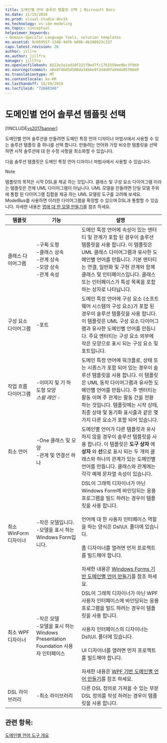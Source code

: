 ```yaml
---
title: 도메인별 언어 솔루션 템플릿 선택 | Microsoft Docs
ms.date: 11/15/2016
ms.prod: visual-studio-dev14
ms.technology: vs-ide-modeling
ms.topic: conceptual
helpviewer_keywords:
- Domain-Specific Language Tools, solution templates
ms.assetid: 9c05955f-1548-4df6-b09b-4b348823c237
caps.latest.revision: 26
author: jillre
ms.author: jillfra
manager: jillfra
ms.openlocfilehash: 6522e3a1ad10f221f0ed7fc1761559ee9bc3f9b9
ms.sourcegitcommit: a8e8f4bd5d508da34bbe9f2d4d9fa94da0539de0
ms.translationtype: MT
ms.contentlocale: ko-KR
ms.lasthandoff: 10/19/2019
ms.locfileid: "72668346"
---
```

# <a name="choosing-a-domain-specific-language-solution-template"></a>도메인별 언어 솔루션 템플릿 선택
[!INCLUDE[vs2017banner](../includes/vs2017banner.md)]

도메인별 언어 솔루션을 만들려면 도메인 특정 언어 디자이너 마법사에서 사용할 수 있는 솔루션 템플릿 중 하나를 선택 합니다. 만들려는 언어와 가장 비슷한 템플릿을 선택 하면 시작 솔루션에 대 한 수정 사항을 최소화할 수 있습니다.

 다음 솔루션 템플릿은 도메인 특정 언어 디자이너 마법사에서 사용할 수 있습니다.

> [!NOTE]
> 템플릿의 목적은 시작 DSL을 제공 하는 것입니다. 클래스 및 구성 요소 다이어그램 이라는 템플릿은 전체 UML 다이어그램이 아닙니다. UML 모델을 만들려면 단일 모델 주위에 통합 된 다이어그램 집합을 제공 하는 UML 모델링 도구를 고려해 보세요. ModelBus를 사용하면 이러한 다이어그램을 확장할 수 있으며 DSL과 통합할 수 있습니다. 자세한 내용은 [앱에 대 한 모델 만들기](../modeling/create-models-for-your-app.md)를 참조 하세요.

|템플릿|기능|설명|
|--------------|--------------|-----------------|
|클래스 다이어그램|-구획 도형<br />-클래스 상속<br />-관계 상속<br />-모양 상속<br />-관계 속성|도메인 특정 언어에 속성이 있는 엔터티 및 관계가 포함 된 경우이 솔루션 템플릿을 사용 합니다. 이 템플릿은 UML 클래스 다이어그램과 유사한 도메인별 언어를 만듭니다. 기본 엔터티는 연결, 일반화 및 구현 관계와 함께 클래스 및 인터페이스입니다. 클래스 또는 인터페이스가 특성 목록을 포함 하는 상자로 나타납니다.|
|구성 요소 다이어그램|-포트|도메인 특정 언어에 구성 요소 (소프트웨어 시스템의 구성 요소)가 포함 된 경우이 솔루션 템플릿을 사용 합니다. 이 템플릿은 UML 구성 요소 다이어그램과 유사한 도메인별 언어를 만듭니다. 주요 엔터티는 구성 요소 외부에 작은 모양으로 표시 되는 구성 요소 및 포트입니다.|
|작업 흐름 다이어그램|-이미지 및 기 하 도형 모양<br />*스윔 레인* -   |도메인 특정 언어에 워크플로, 상태 또는 시퀀스가 포함 되어 있는 경우이 솔루션 템플릿을 사용 합니다. 이 템플릿은 UML 동작 다이어그램과 유사한 도메인별 언어를 만듭니다. 주 엔터티는 활동 이며 주 관계는 활동 간을 전환 하는 것입니다. 템플릿에는 시작 상태, 최종 상태 및 동기화 표시줄과 같은 몇 가지 다른 요소가 포함 되어 있습니다.|
|최소 언어|-One 클래스 및 모양<br />-관계 및 연결선 하나|도메인별 언어가 다른 템플릿과 유사 하지 않을 경우이 솔루션 템플릿을 사용 합니다. 이 템플릿은 **도구 상자** 에 **상자** 와 **선**으로 표시 되는 두 개의 클래스와 하나의 관계가 있는 도메인별 언어를 만듭니다. 클래스와 관계에는 각각 예제 문자열 속성이 있습니다.|
|최소 WinForm 디자이너|-작은 모델입니다.<br />-모델을 표시 하는 Windows Form입니다.|DSL이 그래픽 디자이너가 아닌 Windows Form에 바인딩되는 응용 프로그램을 빌드 하려는 경우이 템플릿을 사용 합니다.<br /><br /> 언어에 대 한 사용자 인터페이스 역할을 하는 양식은 Dsl\UI. 폴더에 있습니다.<br /><br /> 폼 디자이너를 열려면 먼저 프로젝트를 빌드해야 합니다.<br /><br /> 자세한 내용은 [Windows Forms 기반 도메인별 언어 만들기](../modeling/creating-a-windows-forms-based-domain-specific-language.md)를 참조 하세요.|
|최소 WPF 디자이너|-작은 모델<br />-모델을 표시 하는 Windows Presentation Foundation 사용자 인터페이스|DSL이 그래픽 디자이너가 아닌 WPF 사용자 인터페이스에 바인딩되는 응용 프로그램을 빌드 하려는 경우이 템플릿을 사용 합니다.<br /><br /> 사용자 인터페이스의 디자이너는 Dsl\UI. 폴더에 있습니다.<br /><br /> UI 디자이너를 열려면 먼저 프로젝트를 빌드해야 합니다.<br /><br /> 자세한 내용은 [WPF 기반 도메인별 언어 만들기](../modeling/creating-a-wpf-based-domain-specific-language.md)를 참조 하세요.|
|DSL 라이브러리|-최소 라이브러리|다른 DSL 정의로 가져올 수 있는 부분 DSL 정의를 작성 하려는 경우이 템플릿을 사용 합니다.|

## <a name="see-also"></a>관련 항목:
 [도메인별 언어 도구 개요](../modeling/overview-of-domain-specific-language-tools.md)
